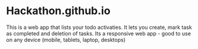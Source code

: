 # Hackathon.github.io
This is a web app that lists your todo activaties. 
It lets you create, mark task as completed and deletion of tasks.
Its a responsive web app - good to use on any device (mobile, tablets, laptop, desktops)
